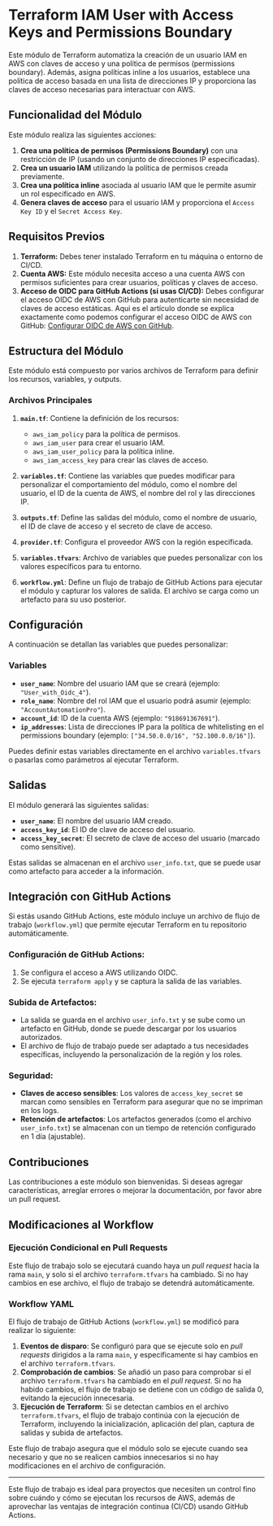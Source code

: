 # Terraform IAM User with Access Keys and Permissions Boundary

Este módulo de Terraform automatiza la creación de un usuario IAM en AWS con claves de acceso y una política de permisos (permissions boundary). Además, asigna políticas inline a los usuarios, establece una política de acceso basada en una lista de direcciones IP y proporciona las claves de acceso necesarias para interactuar con AWS.

## Funcionalidad del Módulo

Este módulo realiza las siguientes acciones:
1. **Crea una política de permisos (Permissions Boundary)** con una restricción de IP (usando un conjunto de direcciones IP especificadas).
2. **Crea un usuario IAM** utilizando la política de permisos creada previamente.
3. **Crea una política inline** asociada al usuario IAM que le permite asumir un rol especificado en AWS.
4. **Genera claves de acceso** para el usuario IAM y proporciona el `Access Key ID` y el `Secret Access Key`.

## Requisitos Previos

1. **Terraform:** Debes tener instalado Terraform en tu máquina o entorno de CI/CD.
2. **Cuenta AWS:** Este módulo necesita acceso a una cuenta AWS con permisos suficientes para crear usuarios, políticas y claves de acceso.
3. **Acceso de OIDC para GitHub Actions (si usas CI/CD):** Debes configurar el acceso OIDC de AWS con GitHub para autenticarte sin necesidad de claves de acceso estáticas. Aqui es el artículo donde se explica exactamente como podemos configurar el acceso OIDC de AWS con GitHub: [Configurar OIDC de AWS con GitHub](https://mahendranp.medium.com/configure-github-openid-connect-oidc-provider-in-aws-b7af1bca97dd).

## Estructura del Módulo

Este módulo está compuesto por varios archivos de Terraform para definir los recursos, variables, y outputs.

### Archivos Principales

1. **`main.tf`**: Contiene la definición de los recursos:
    - `aws_iam_policy` para la política de permisos.
    - `aws_iam_user` para crear el usuario IAM.
    - `aws_iam_user_policy` para la política inline.
    - `aws_iam_access_key` para crear las claves de acceso.
  
2. **`variables.tf`**: Contiene las variables que puedes modificar para personalizar el comportamiento del módulo, como el nombre del usuario, el ID de la cuenta de AWS, el nombre del rol y las direcciones IP.

3. **`outputs.tf`**: Define las salidas del módulo, como el nombre de usuario, el ID de clave de acceso y el secreto de clave de acceso.

4. **`provider.tf`**: Configura el proveedor AWS con la región especificada.

5. **`variables.tfvars`**: Archivo de variables que puedes personalizar con los valores específicos para tu entorno.

6. **`workflow.yml`**: Define un flujo de trabajo de GitHub Actions para ejecutar el módulo y capturar los valores de salida. El archivo se carga como un artefacto para su uso posterior.

## Configuración

A continuación se detallan las variables que puedes personalizar:

### Variables

- **`user_name`**: Nombre del usuario IAM que se creará (ejemplo: `"User_with_Oidc_4"`).
- **`role_name`**: Nombre del rol IAM que el usuario podrá asumir (ejemplo: `"AccountAutomationPro"`).
- **`account_id`**: ID de la cuenta AWS (ejemplo: `"918691367691"`).
- **`ip_addresses`**: Lista de direcciones IP para la política de whitelisting en el permissions boundary (ejemplo: `["34.50.0.0/16", "52.100.0.0/16"]`).

Puedes definir estas variables directamente en el archivo `variables.tfvars` o pasarlas como parámetros al ejecutar Terraform.

## Salidas

El módulo generará las siguientes salidas:

- **`user_name`**: El nombre del usuario IAM creado.
- **`access_key_id`**: El ID de clave de acceso del usuario.
- **`access_key_secret`**: El secreto de clave de acceso del usuario (marcado como sensitive).

Estas salidas se almacenan en el archivo `user_info.txt`, que se puede usar como artefacto para acceder a la información.

## Integración con GitHub Actions

Si estás usando GitHub Actions, este módulo incluye un archivo de flujo de trabajo (`workflow.yml`) que permite ejecutar Terraform en tu repositorio automáticamente.

### Configuración de GitHub Actions:

1. Se configura el acceso a AWS utilizando OIDC.
2. Se ejecuta `terraform apply` y se captura la salida de las variables.

### Subida de Artefactos:

- La salida se guarda en el archivo `user_info.txt` y se sube como un artefacto en GitHub, donde se puede descargar por los usuarios autorizados.
- El archivo de flujo de trabajo puede ser adaptado a tus necesidades específicas, incluyendo la personalización de la región y los roles.

### Seguridad:

- **Claves de acceso sensibles**: Los valores de `access_key_secret` se marcan como sensibles en Terraform para asegurar que no se impriman en los logs.
- **Retención de artefactos**: Los artefactos generados (como el archivo `user_info.txt`) se almacenan con un tiempo de retención configurado en 1 día (ajustable).

## Contribuciones

Las contribuciones a este módulo son bienvenidas. Si deseas agregar características, arreglar errores o mejorar la documentación, por favor abre un pull request.

## Modificaciones al Workflow

### Ejecución Condicional en Pull Requests

Este flujo de trabajo solo se ejecutará cuando haya un *pull request* hacia la rama `main`, y solo si el archivo `terraform.tfvars` ha cambiado. Si no hay cambios en ese archivo, el flujo de trabajo se detendrá automáticamente.

### Workflow YAML

El flujo de trabajo de GitHub Actions (`workflow.yml`) se modificó para realizar lo siguiente:

1. **Eventos de disparo**: Se configuró para que se ejecute solo en *pull requests* dirigidos a la rama `main`, y específicamente si hay cambios en el archivo `terraform.tfvars`.
2. **Comprobación de cambios**: Se añadió un paso para comprobar si el archivo `terraform.tfvars` ha cambiado en el *pull request*. Si no ha habido cambios, el flujo de trabajo se detiene con un código de salida 0, evitando la ejecución innecesaria.
3. **Ejecución de Terraform**: Si se detectan cambios en el archivo `terraform.tfvars`, el flujo de trabajo continúa con la ejecución de Terraform, incluyendo la inicialización, aplicación del plan, captura de salidas y subida de artefactos.

Este flujo de trabajo asegura que el módulo solo se ejecute cuando sea necesario y que no se realicen cambios innecesarios si no hay modificaciones en el archivo de configuración.

---

Este flujo de trabajo es ideal para proyectos que necesiten un control fino sobre cuándo y cómo se ejecutan los recursos de AWS, además de aprovechar las ventajas de integración continua (CI/CD) usando GitHub Actions.

